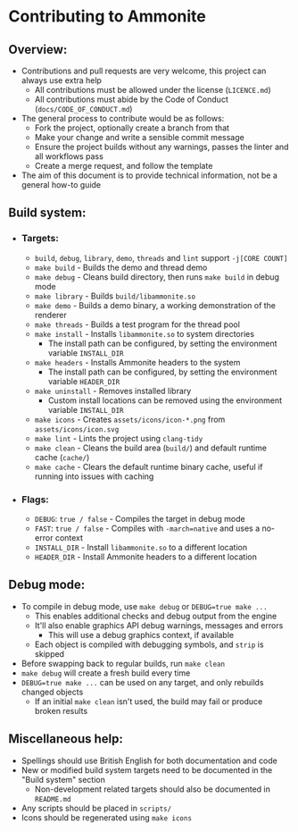 # Contributing to Ammonite
## Overview:
  - Contributions and pull requests are very welcome, this project can always use extra help
    - All contributions must be allowed under the license (`LICENCE.md`)
    - All contributions must abide by the Code of Conduct (`docs/CODE_OF_CONDUCT.md`)
  - The general process to contribute would be as follows:
    - Fork the project, optionally create a branch from that
    - Make your change and write a sensible commit message
    - Ensure the project builds without any warnings, passes the linter and all workflows pass
    - Create a merge request, and follow the template
  - The aim of this document is to provide technical information, not be a general how-to guide

## Build system:
  - ### Targets:
    - `build`, `debug`, `library`, `demo`, `threads` and `lint` support `-j[CORE COUNT]`
    - `make build` - Builds the demo and thread demo
    - `make debug` - Cleans build directory, then runs `make build` in debug mode
    - `make library` - Builds `build/libammonite.so`
    - `make demo` - Builds a demo binary, a working demonstration of the renderer
    - `make threads` - Builds a test program for the thread pool
    - `make install` - Installs `libammonite.so` to system directories
      - The install path can be configured, by setting the environment variable `INSTALL_DIR`
    - `make headers` - Installs Ammonite headers to the system
      - The install path can be configured, by setting the environment variable `HEADER_DIR`
    - `make uninstall` - Removes installed library
      - Custom install locations can be removed using the environment variable `INSTALL_DIR`
    - `make icons` - Creates `assets/icons/icon-*.png` from `assets/icons/icon.svg`
    - `make lint` - Lints the project using `clang-tidy`
    - `make clean` - Cleans the build area (`build/`) and default runtime cache (`cache/`)
    - `make cache` - Clears the default runtime binary cache, useful if running into issues with caching
  - ### Flags:
    - `DEBUG`: `true / false` - Compiles the target in debug mode
    - `FAST`: `true / false` - Compiles with `-march=native` and uses a no-error context
    - `INSTALL_DIR` - Install `libammonite.so` to a different location
    - `HEADER_DIR` - Install Ammonite headers to a different location

## Debug mode:
  - To compile in debug mode, use `make debug` or `DEBUG=true make ...`
    - This enables additional checks and debug output from the engine
    - It'll also enable graphics API debug warnings, messages and errors
      - This will use a debug graphics context, if available
    - Each object is compiled with debugging symbols, and `strip` is skipped
  - Before swapping back to regular builds, run `make clean`
  - `make debug` will create a fresh build every time
  - `DEBUG=true make ...` can be used on any target, and only rebuilds changed objects
    - If an initial `make clean` isn't used, the build may fail or produce broken results

## Miscellaneous help:
  - Spellings should use British English for both documentation and code
  - New or modified build system targets need to be documented in the "Build system" section
    - Non-development related targets should also be documented in `README.md`
  - Any scripts should be placed in `scripts/`
  - Icons should be regenerated using `make icons`
